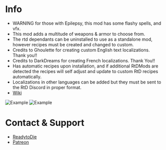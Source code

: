 # Info

- WARNING for those with Epilepsy, this mod has some flashy spells, and vfx.
- This mod adds a multitude of weapons & armor to choose from.
- The rtd dependants can be uninstalled to use as a standalone mod, however recipes must be created and changed to custom.
- Credits to Ghoulette for creating custom English text localizations. Thank you!!
- Credits to DarkDreams for creating French localizations. Thank You!!
- Has automatic recipes upon installation, and if additional RtDMods are detected the recipes will self adjust and update to custom RtD recipes automatically.
- Localizations in other languages can be added but they must be sent to the RtD Discord in proper format. 
- [Wiki](https://thunderstore.io/c/valheim/p/Soloredis/RtDMagic/wiki/)

![Example](https://imgur.com/Ln6HvSc.png)
![Example](https://imgur.com/8ICjJ5j.png)

# Contact & Support

* [ReadytoDie](https://discord.gg/GQxe8AdpT2)
* [Patreon](https://www.patreon.com/c/soloredis/about)















